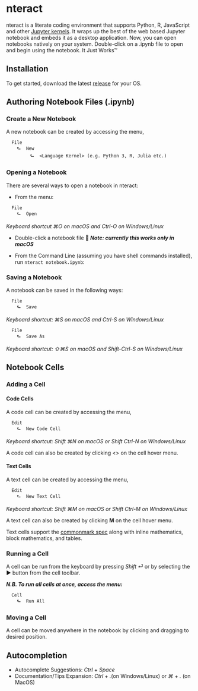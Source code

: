 # nteract

nteract is a literate coding environment that supports Python, R, JavaScript and other [Jupyter kernels](https://github.com/ipython/ipython/wiki/IPython-kernels-for-other-languages). It wraps up the best of the web based Jupyter notebook and embeds it as a desktop application. Now, you can open notebooks natively on your system. Double-click on a .ipynb file to open and begin using the notebook. It Just Works™

## Installation

To get started, download the latest [release](https://github.com/nteract/nteract/releases) for your OS.

## Authoring Notebook Files (.ipynb)

### Create a New Notebook

A new notebook can be created by accessing the menu,

```
  File
    ⮑  New
         ⮑  <Language Kernel> (e.g. Python 3, R, Julia etc.)
```

### Opening a Notebook

There are several ways to open a notebook in nteract:

* From the menu:

```
  File
    ⮑  Open
```

_Keyboard shortcut ⌘O on macOS and Ctrl-O on Windows/Linux_

* Double-click a notebook file :tada: **_Note: currently this works only in macOS_**

* From the Command Line (assuming you have shell commands installed), run `nteract notebook.ipynb`:

### Saving a Notebook

A notebook can be saved in the following ways:

```
  File
    ⮑  Save
```

_Keyboard shortcut: ⌘S on macOS and Ctrl-S on Windows/Linux_

```
  File
    ⮑  Save As
```

_Keyboard shortcut: ⇧⌘S on macOS and Shift-Ctrl-S on Windows/Linux_

## Notebook Cells

### Adding a Cell

#### Code Cells

A code cell can be created by accessing the menu,

```
  Edit
    ⮑  New Code Cell
```

_Keyboard shortcut: Shift ⌘N on macOS or Shift Ctrl-N on Windows/Linux_

A code cell can also be created by clicking <> on the cell hover menu.

#### Text Cells

A text cell can be created by accessing the menu,

```
  Edit
    ⮑  New Text Cell
```

_Keyboard shortcut: Shift ⌘M on macOS or Shift Ctrl-M on Windows/Linux_

A text cell can also be created by clicking **M** on the cell hover menu.

Text cells support the [commonmark spec](http://commonmark.org/) along with
inline mathematics, block mathematics, and tables.

### Running a Cell

A cell can be run from the keyboard by pressing _Shift ⏎_ or by selecting the ▶︎ button from the cell toolbar.

**_N.B. To run all cells at once, access the menu:_**

```
  Cell
    ⮑  Run All
```

### Moving a Cell

A cell can be moved anywhere in the notebook by clicking and dragging to desired position.

## Autocompletion

* Autocomplete Suggestions: _Ctrl_ + _Space_
* Documentation/Tips Expansion: _Ctrl_ + _._(on Windows/Linux) or _⌘_ + _._ (on MacOS)